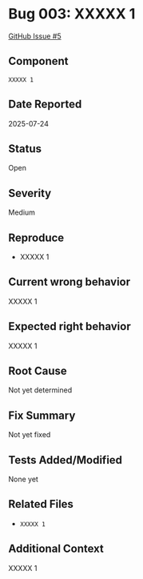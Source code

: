# Bug 003: XXXXX 1

[GitHub Issue #5](https://github.com/JorgeRojo/slack-bitbucket-merge-control-chrome-extension/issues/5)

## Component
`XXXXX 1`

## Date Reported
2025-07-24

## Status
Open

## Severity
Medium

## Reproduce
- XXXXX 1

## Current wrong behavior
XXXXX 1

## Expected right behavior
XXXXX 1

## Root Cause
Not yet determined

## Fix Summary
Not yet fixed

## Tests Added/Modified
None yet

## Related Files
- `XXXXX 1`

## Additional Context
XXXXX 1

